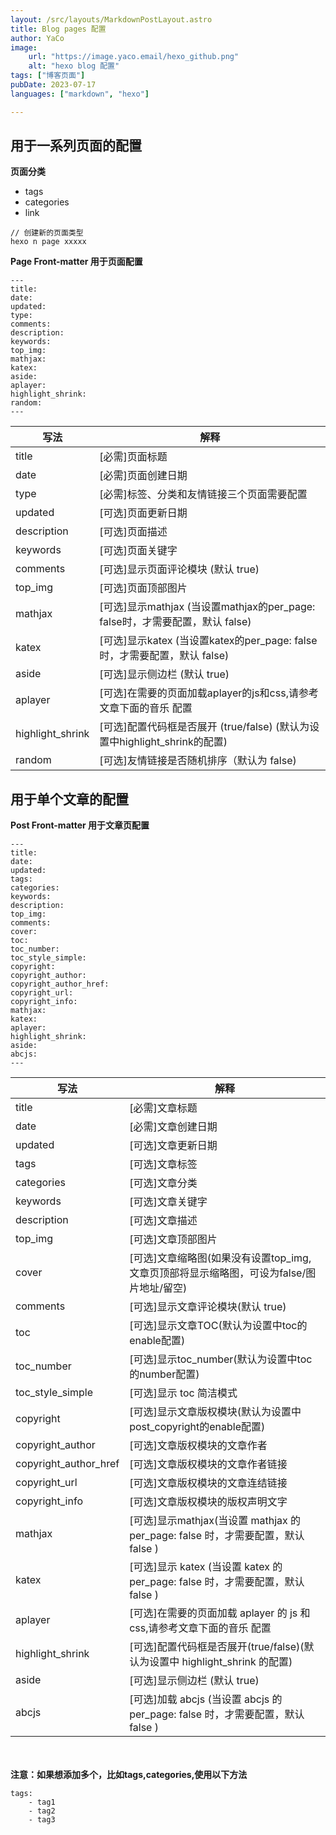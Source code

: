```yaml
---
layout: /src/layouts/MarkdownPostLayout.astro
title: Blog pages 配置
author: YaCo
image:
    url: "https://image.yaco.email/hexo_github.png"
    alt: "hexo blog 配置"
tags: ["博客页面"]
pubDate: 2023-07-17
languages: ["markdown", "hexo"]

---
```


## 用于一系列页面的配置

**页面分类**

- tags
- categories
- link

```
// 创建新的页面类型
hexo n page xxxxx
```

**Page Front-matter 用于页面配置**

```
---
title:
date:
updated:
type:
comments:
description:
keywords:
top_img:
mathjax:
katex:
aside:
aplayer:
highlight_shrink:
random:
---
```

| 写法             | 解释                                                         |
| ---------------- | ------------------------------------------------------------ |
| title            | [必需]页面标题                                               |
| date             | [必需]页面创建日期                                           |
| type             | [必需]标签、分类和友情链接三个页面需要配置                   |
| updated          | [可选]页面更新日期                                           |
| description      | [可选]页面描述                                               |
| keywords         | [可选]页面关键字                                             |
| comments         | [可选]显示页面评论模块 (默认 true)                           |
| top_img          | [可选]页面顶部图片                                           |
| mathjax          | [可选]显示mathjax (当设置mathjax的per_page: false时，才需要配置，默认 false) |
| katex            | [可选]显示katex (当设置katex的per_page: false时，才需要配置，默认 false) |
| aside            | [可选]显示侧边栏 (默认 true)                                 |
| aplayer          | [可选]在需要的页面加载aplayer的js和css,请参考文章下面的音乐 配置 |
| highlight_shrink | [可选]配置代码框是否展开 (true/false) (默认为设置中highlight_shrink的配置) |
| random           | [可选]友情链接是否随机排序（默认为 false)                 |

## 用于单个文章的配置
**Post Front-matter 用于文章页配置**

```
---
title:
date:
updated:
tags:
categories:
keywords:
description:
top_img:
comments:
cover:
toc:
toc_number:
toc_style_simple:
copyright:
copyright_author:
copyright_author_href:
copyright_url:
copyright_info:
mathjax:
katex:
aplayer:
highlight_shrink:
aside:
abcjs:
---

```

| 写法                  | 解释                                                         |
| --------------------- | ------------------------------------------------------------ |
| title                 | [必需]文章标题                                               |
| date                  | [必需]文章创建日期                                           |
| updated               | [可选]文章更新日期                                           |
| tags                  | [可选]文章标签                                               |
| categories            | [可选]文章分类                                               |
| keywords              | [可选]文章关键字                                             |
| description           | [可选]文章描述                                               |
| top_img               | [可选]文章顶部图片                                           |
| cover                 | [可选]文章缩略图(如果没有设置top_img,文章页顶部将显示缩略图，可设为false/图片地址/留空) |
| comments              | [可选]显示文章评论模块(默认 true)                            |
| toc                   | [可选]显示文章TOC(默认为设置中toc的enable配置)               |
| toc_number            | [可选]显示toc_number(默认为设置中toc的number配置)            |
| toc_style_simple      | [可选]显示 toc 简洁模式                                      |
| copyright             | [可选]显示文章版权模块(默认为设置中post_copyright的enable配置) |
| copyright_author      | [可选]文章版权模块的文章作者                                 |
| copyright_author_href | [可选]文章版权模块的文章作者链接                             |
| copyright_url         | [可选]文章版权模块的文章连结链接                             |
| copyright_info        | [可选]文章版权模块的版权声明文字                             |
| mathjax               | [可选]显示mathjax(当设置 mathjax 的 per_page: false 时，才需要配置，默认 false ) |
| katex                 | [可选]显示 katex (当设置 katex 的 per_page: false 时，才需要配置，默认 false ) |
| aplayer               | [可选]在需要的页面加载 aplayer 的 js 和 css,请参考文章下面的音乐 配置 |
| highlight_shrink      | [可选]配置代码框是否展开(true/false)(默认为设置中 highlight_shrink 的配置) |
| aside                 | [可选]显示侧边栏 (默认 true)                                 |
| abcjs                 | [可选]加载 abcjs (当设置 abcjs 的 per_page: false 时，才需要配置，默认 false ) |


​	
​	
**注意：如果想添加多个，比如tags,categories,使用以下方法**
```
tags:
    - tag1
    - tag2
    - tag3
```
​	
​	
​	
​	
​	
​	
​	
